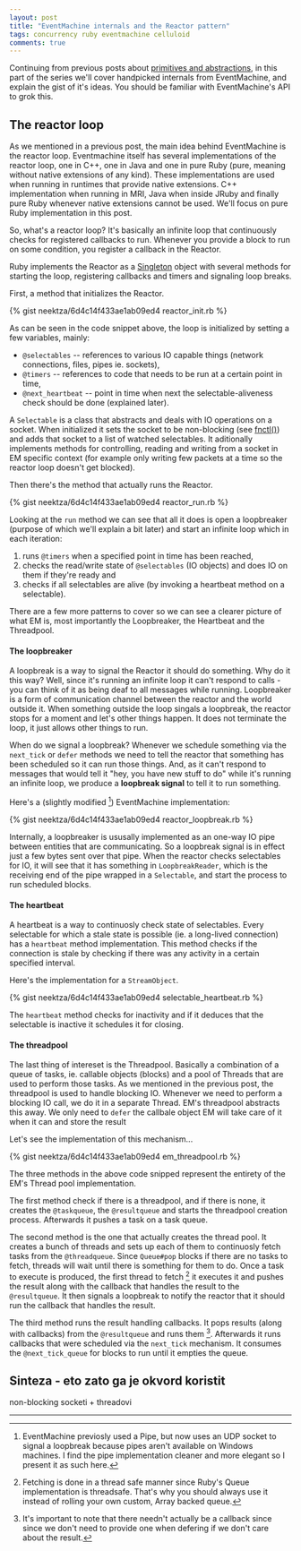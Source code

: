 ```yaml
---
layout: post
title: "EventMachine internals and the Reactor pattern"
tags: concurrency ruby eventmachine celluloid
comments: true
---
```


Continuing from previous posts about [primitives and abstractions](link), in this part of the series we'll cover handpicked internals from EventMachine, and explain the gist of it's ideas. You should be familiar with EventMachine's API to grok this.

## The reactor loop

As we mentioned in a previous post, the main idea behind EventMachine is the reactor loop. Eventmachine itself has several implementations of the reactor loop, one in C++, one in Java and one in pure Ruby (pure, meaning without native extensions of any kind). These implementations are used when running in runtimes that provide native extensions. C++ implementation when running in MRI, Java when inside JRuby and finally pure Ruby whenever native extensions cannot be used. We'll focus on pure Ruby implementation in this post.

So, what's a reactor loop? It's basically an infinite loop that continuously checks for registered callbacks to run. Whenever you provide a block to run on some condition, you register a callback in the Reactor.

Ruby implements the Reactor as a [Singleton](http://sourcemaking.com/design_patterns/singleton) object with several methods for starting the loop, registering callbacks and timers and signaling loop breaks.

First, a method that initializes the Reactor.

{% gist neektza/6d4c14f433ae1ab09ed4 reactor_init.rb %}

As can be seen in the code snippet above, the loop is initialized by setting a few variables, mainly:

* ```@selectables``` -- references to various IO capable things (network connections, files, pipes ie. sockets),
* ```@timers``` -- references to code that needs to be run at a certain point in time,
* ```@next_heartbeat``` -- point in time when next the selectable-aliveness check should be done (explained later).

A ```Selectable``` is a class that abstracts and deals with IO operations on a socket. When initialized it sets the socket to be non-blocking (see [fnctl()](http://www.beej.us/guide/bgnet/output/html/multipage/fcntlman.html)) and adds that socket to a list of watched selectables. It aditionally implements methods for controlling, reading and writing from a socket in EM specific context (for example only writing few packets at a time so the reactor loop doesn't get blocked).

Then there's the method that actually runs the Reactor.

{% gist neektza/6d4c14f433ae1ab09ed4 reactor_run.rb %}

Looking at the ```run``` method we can see that all it does is open a loopbreaker (purpose of which we'll explain a bit later) and start an infinite loop which in each iteration: 

1. runs ```@timers``` when a specified point in time has been reached,
2. checks the read/write state of ```@selectables``` (IO objects) and does IO on them if they're ready and
3. checks if all selectables are alive (by invoking a heartbeat method on a selectable).

There are a few more patterns to cover so we can see a clearer picture of what EM is, most importantly the Loopbreaker, the Heartbeat and the Threadpool.

#### The loopbreaker

A loopbreak is a way to signal the Reactor it should do something. Why do it this way? Well, since it's running an infinite loop it can't respond to calls - you can think of it as being deaf to all messages while running. Loopbreaker is a form of communication channel between the reactor and the world outside it. When something outside the loop singals a loopbreak, the reactor stops for a moment and let's other things happen. It does not terminate the loop, it just allows other things to run.

When do we signal a loopbreak? Whenever we schedule something via the ```next_tick``` or ```defer``` methods we need to tell the reactor that something has been scheduled so it can run those things. And, as it can't respond to messages that would tell it "hey, you have new stuff to do" while it's running an infinite loop, we produce a **loopbreak signal** to tell it to run something.

Here's a (slightly modified [^1]) EventMachine implementation:

{% gist neektza/6d4c14f433ae1ab09ed4 reactor_loopbreak.rb %}

Internally, a loopbreaker is ususally implemented as an one-way IO pipe between entities that are communicating. So a loopbreak signal is in effect just a few bytes sent over that pipe. When the reactor checks selectables for IO, it will see that it has something in ```LoopbreakReader```, which is the receiving end of the pipe wrapped in a ```Selectable```, and start the process to run scheduled blocks.

#### The heartbeat

A heartbeat is a way to continuosly check state of selectables. Every selectable for which a stale state is possible (ie. a long-lived connection) has a ```heartbeat``` method implementation. This method checks if the connection is stale by checking if there was any activity in a certain specified interval.

Here's the implementation for a ```StreamObject```.

{% gist neektza/6d4c14f433ae1ab09ed4 selectable_heartbeat.rb %}

The ```heartbeat``` method checks for inactivity and if it deduces that the selectable is inactive it schedules it for closing.

#### The threadpool

The last thing of intereset is the Threadpool. Basically a combination of a queue of tasks, ie. callable objects (blocks) and a pool of Threads that are used to perform those tasks. As we mentioned in the previous post, the threadpool is used to handle blocking IO. Whenever we need to perform a blocking IO call, we do it in a separate Thread. EM's threadpool abstracts this away. We only need to ```defer``` the callbale object EM will take care of it when it can and store the result

Let's see the implementation of this mechanism...

{% gist neektza/6d4c14f433ae1ab09ed4 em_threadpool.rb %}

The three methods in the above code snipped represent the entirety of the EM's Thread pool implementation.

The first method check if there is a threadpool, and if there is none, it creates the ```@taskqueue```, the ```@resultqueue``` and starts the threadpool creation process. Afterwards it pushes a task on a task queue.

The second method is the one that actually creates the thread pool. It creates a bunch of threads and sets up each of them to continuosly fetch tasks from the ```@threadqueue```. Since ```Queue#pop``` blocks if there are no tasks to fetch, threads will wait until there is something for them to do. Once a task to execute is produced, the first thread to fetch [^2] it executes it and pushes the result along with the callback that handles the result to the ```@resultqueue```. It then signals a loopbreak to notify the reactor that it should run the callback that handles the result.

The third method runs the result handling callbacks. It pops results (along with callbacks) from the ```@resultqueue``` and runs them [^3]. Afterwards it runs callbacks that were scheduled via the ```next_tick``` mechanism. It consumes the ```@next_tick_queue``` for blocks to run until it empties the queue.

## Sinteza - eto zato ga je okvord koristit

non-blocking socketi + threadovi


---
[^1]: EventMachine previosly used a Pipe, but now uses an UDP socket to signal a loopbreak because pipes aren't available on Windows machines. I find the pipe implementation cleaner and more elegant so I present it as such here.
[^2]: Fetching is done in a thread safe manner since Ruby's Queue implementation is threadsafe. That's why you should always use it instead of rolling your own custom, Array backed queue.
[^3]: It's important to note that there needn't actually be a callback since since we don't need to provide one when defering if we don't care about the result.
